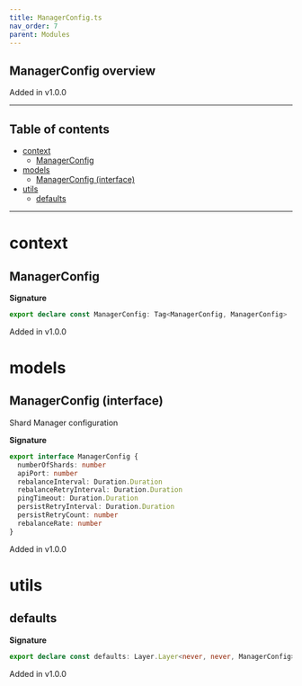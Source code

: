 ```yaml
---
title: ManagerConfig.ts
nav_order: 7
parent: Modules
---
```


## ManagerConfig overview

Added in v1.0.0

---

<h2 class="text-delta">Table of contents</h2>

- [context](#context)
  - [ManagerConfig](#managerconfig)
- [models](#models)
  - [ManagerConfig (interface)](#managerconfig-interface)
- [utils](#utils)
  - [defaults](#defaults)

---

# context

## ManagerConfig

**Signature**

```ts
export declare const ManagerConfig: Tag<ManagerConfig, ManagerConfig>
```

Added in v1.0.0

# models

## ManagerConfig (interface)

Shard Manager configuration

**Signature**

```ts
export interface ManagerConfig {
  numberOfShards: number
  apiPort: number
  rebalanceInterval: Duration.Duration
  rebalanceRetryInterval: Duration.Duration
  pingTimeout: Duration.Duration
  persistRetryInterval: Duration.Duration
  persistRetryCount: number
  rebalanceRate: number
}
```

Added in v1.0.0

# utils

## defaults

**Signature**

```ts
export declare const defaults: Layer.Layer<never, never, ManagerConfig>
```

Added in v1.0.0
